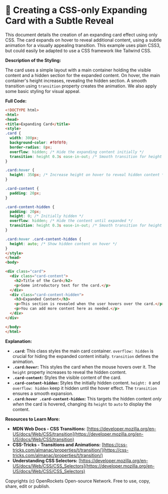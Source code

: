 # 🐞 Creating a CSS-only Expanding Card with a Subtle Reveal


This document details the creation of an expanding card effect using only CSS.  The card expands on hover to reveal additional content, using a subtle animation for a visually appealing transition. This example uses plain CSS3, but could easily be adapted to use a CSS framework like Tailwind CSS.


**Description of the Styling:**

The card uses a simple layout with a main container holding the visible content and a hidden section for the expanded content.  On hover, the main container's height increases, revealing the hidden section.  A smooth transition using `transition` property creates the animation.  We also apply some basic styling for visual appeal.

**Full Code:**

```html
<!DOCTYPE html>
<html>
<head>
<title>Expanding Card</title>
<style>
.card {
  width: 300px;
  background-color: #f0f0f0;
  border-radius: 8px;
  overflow: hidden; /* Hide the expanding content initially */
  transition: height 0.3s ease-in-out; /* Smooth transition for height change */
}

.card:hover {
  height: 350px; /* Increase height on hover to reveal hidden content */
}

.card-content {
  padding: 20px;
}

.card-content-hidden {
  padding: 20px;
  height: 0; /* Initially hidden */
  overflow: hidden; /* Hide the content until expanded */
  transition: height 0.3s ease-in-out; /* Smooth transition for height change */
}

.card:hover .card-content-hidden {
  height: auto; /* Show hidden content on hover */
}
</style>
</head>
<body>

<div class="card">
  <div class="card-content">
    <h2>Title of the Card</h2>
    <p>Some introductory text for the card.</p>
  </div>
  <div class="card-content-hidden">
    <h3>Expanded Content</h3>
    <p>This section is revealed when the user hovers over the card.</p>
    <p>You can add more content here as needed.</p>
  </div>
</div>

</body>
</html>
```

**Explanation:**

* **`.card`:** This class styles the main card container.  `overflow: hidden` is crucial for hiding the expanded content initially.  `transition` defines the animation.
* **`.card:hover`:** This styles the card when the mouse hovers over it.  The `height` property increases to reveal the hidden content.
* **`.card-content`:** Styles the visible content of the card.
* **`.card-content-hidden`:** Styles the initially hidden content. `height: 0` and `overflow: hidden` keep it hidden until the hover effect.  The `transition` ensures a smooth expansion.
* **`.card:hover .card-content-hidden`:**  This targets the hidden content *only when* the card is hovered, changing its `height` to `auto` to display the content.


**Resources to Learn More:**

* **MDN Web Docs - CSS Transitions:** [https://developer.mozilla.org/en-US/docs/Web/CSS/transition](https://developer.mozilla.org/en-US/docs/Web/CSS/transition)
* **CSS-Tricks - Transitions and Animations:** [https://css-tricks.com/almanac/properties/t/transition/](https://css-tricks.com/almanac/properties/t/transition/)
* **Understanding CSS Selectors:** [https://developer.mozilla.org/en-US/docs/Web/CSS/CSS_Selectors](https://developer.mozilla.org/en-US/docs/Web/CSS/CSS_Selectors)


Copyrights (c) OpenRockets Open-source Network. Free to use, copy, share, edit or publish.

